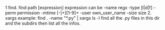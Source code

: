 1 find.
    find path [expression]
    expression can be
        -name regx
        -type [l|d|f]
        -perm permission
        -mtime [-|+][1-9]+
        -user own_user_name
        -size size
2. xargs
    example: find . -name "*.py" | xargs ls -l
            find all the .py files in this dir and the subdirs then list all the infos.

